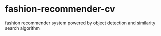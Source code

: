 # fashion-recommender-cv
 fashion recommender system powered by object detection and similarity search algorithm
